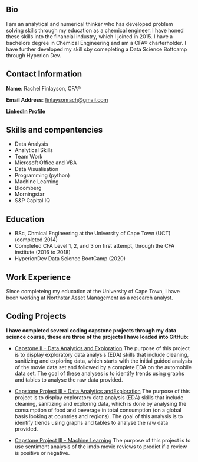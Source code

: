 ## Bio
I am an analytical and numerical thinker who has developed problem solving skills through my education as a chemical engineer. I have honed these skills into the financial industry, which I joined in 2015. I have a bachelors degree in Chemical Engineering and am a CFA® charterholder. I have further developed my skill sby comepleting a Data Science Bottcamp through Hyperion Dev.

## Contact Information

**Name**: Rachel Finlayson, CFA®

**Email Address**: finlaysonrach@gmail.com

**[LinkedIn Profile](www.linkedin.com/in/rachel-finlayson-cfa-14399891)**

## Skills and compentencies
* Data Analysis
* Analytical Skills
* Team Work
* Microsoft Office and VBA
* Data Visualisation
* Programming (python)
* Machine Learning
* Bloomberg
* Morningstar
* S&P Capital IQ

## Education

* BSc, Chmical Engineering at the University of Cape Town (UCT) (completed 2014)
* Completed CFA Level 1, 2, and 3 on first attempt, through the CFA institute (2016 to 2018)
* HyperionDev Data Science BootCamp (2020)

## Work Experience

Since completeing my education at the University of Cape Town, I have been working at Northstar Asset Management as a research analyst.

## Coding Projects

**I have completed several coding capstone projects through my data science course, these are three of the projects I have loaded into GitHub**:

* [Capstone II - Data Analytics and Exploration](https://github.com/RachelFinlayson/Capstone-II-Data-Analytics-and-Exploration)
The purpose of this project is to display exploratory data analysis (EDA) skills that include cleaning, sanitizing and exploring data, which starts with the initial guided analysis of the movie data set and followed by a complete EDA on the automobile data set. The goal of these analyses is to identify trends using graphs and tables to analyse the raw data provided.

* [Capstone Project III - Data Analytics andExploration](https://github.com/RachelFinlayson/Capstone-Project-III-Data-Analytics-and-Exploration)
The purpose of this project is to display exploratory data analysis (EDA) skills that include cleaning, sanitizing and exploring data, which is done by analysing the consumption of food and beverage in total consumption (on a global basis looking at countries and regions). The goal of this analysis is to identify trends using graphs and tables to analyse the raw data provided.

* [Capstone Project III - Machine Learning](https://github.com/RachelFinlayson/Capstone-Project-III-Machine-Learning-)
The purpose of this project is to use sentiment analysis of the imdb movie reviews to predict if a review is positive or negative.
